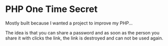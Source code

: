 # PHP One Time Secret

Mostly built because I wanted a project to improve my PHP...

The idea is that you can share a password and as soon as the person you share it with clicks the link, the link is destroyed and can not be used again.